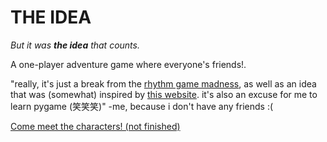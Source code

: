 # THE IDEA

*But it was ***the idea*** that counts.*

A one-player adventure game where everyone's friends!.

"really, it's just a break from the [rhythm game madness](https://twitch.tv/simplesentai), as well as an idea that was (somewhat) inspired by [this website](https://letsmakeagame.net/). it's also an excuse for me to learn pygame (笑笑笑)" -me, because i don't have any friends :(

[Come meet the characters! (not finished)](characters.md)
